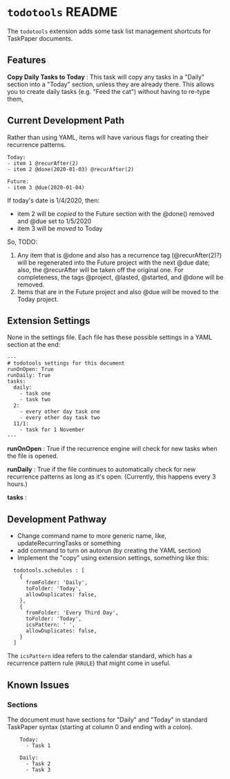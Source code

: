 # `todotools` README

The `todotools` extension adds some task list management shortcuts for TaskPaper documents.

## Features

**Copy Daily Tasks to Today**
: This task will copy any tasks in a "Daily" section into a "Today" section, unless they are already there. This allows you to create daily tasks (e.g. "Feed the cat") without having to re-type them,

## Current Development Path

Rather than using YAML, items will have various flags for creating their recurrence patterns.

```
Today:
- item 1 @recurAfter(2)
- item 2 @done(2020-01-03) @recurAfter(2)

Future:
- item 3 @due(2020-01-04)
```

If today's date is 1/4/2020, then:

-   item 2 will be _copied_ to the Future section with the @done() removed and @due set to 1/5/2020
-   item 3 will be _moved_ to Today

So, TODO:

1. Any item that is @done and also has a recurrence tag (@recurAfter(2)?) will be regenerated into the Future project
   with the next @due date; also, the @recurAfter will be taken off the original one. For completeness, the tags
   @project, @lasted, @started, and @done will be removed.
2. Items that are in the Future project and also @due will be moved to the Today project.

## Extension Settings

None in the settings file. Each file has these possible settings in a YAML section at the end:

```
---
# todotools settings for this document
runOnOpen: True
runDaily: True
tasks:
  daily:
    - task one
    - task two
  2:
    - every other day task one
    - every other day task two
  11/1:
    - task for 1 November
---
```

**runOnOpen**
: True if the recurrence engine will check for new tasks when the file is opened.

**runDaily**
: True if the file continues to automatically check for new recurrence patterns as long as it's open. (Currently, this happens every 3 hours.)

**tasks**
:

## Development Pathway

-   Change command name to more generic name, like, updateRecurringTasks or something
-   add command to turn on autorun (by creating the YAML section)
-   Implement the "copy" using extension settings, something like this:

```
  todotools.schedules : [
    {
      fromFolder: 'Daily',
      toFolder: 'Today',
      allowDuplicates: false,
    },
    {
      fromFolder: 'Every Third Day',
      toFolder: 'Today',
      icsPattern: ' ',
      allowDuplicates: false,
    }
  ]
```

The `icsPattern` idea refers to the calendar standard, which has a recurrence pattern rule (`RRULE`) that might come in useful.

## Known Issues

### Sections

The document must have sections for "Daily" and "Today" in standard TaskPaper syntax (starting at column 0 and ending with a colon).

```
    Today:
      - Task 1

    Daily:
      - Task 2
      - Task 3
```
